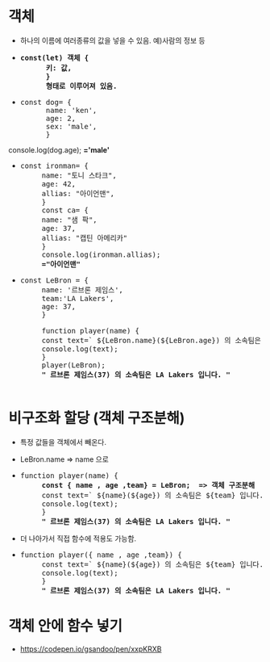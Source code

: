 # 객체 

- 하나의 이름에 여러종류의 값을 넣을 수 있음. 예)사람의 정보 등

- <pre><strong>const(let) 객체 {
        키: 값,
        }
        형태로 이루어져 있음.</strong></pre>

- <pre>const dog= {
        name: 'ken',
        age: 2,
        sex: 'male',
        }
console.log(dog.age);
 <strong>='male'</strong></pre>

 - <pre>const ironman= {
        name: "토니 스타크",
        age: 42,
        allias: "아이언맨",
        }
        const ca= {
        name: "샘 팍",
        age: 37,
        allias: "캡틴 아메리카"
        }
        console.log(ironman.allias);
        <strong>="아이언맨"</strong></pre>


 - <pre>const LeBron = {
        name: '르브론 제임스',
        team:'LA Lakers',
        age: 37,
        }

        function player(name) {
        const text=` ${LeBron.name}(${LeBron.age}) 의 소속팀은 ${LeBron.team} 입니다. `;
        console.log(text);
        }
        player(LeBron);
        <STRONG>" 르브론 제임스(37) 의 소속팀은 LA Lakers 입니다. "</STRONG>
        </pre>


# 비구조화 할당 (객체 구조분해)

- 특정 값들을 객체에서 빼온다.

- LeBron.name => name 으로

-  <pre>function player(name) {
        <strong>const { name , age ,team} = LeBron;  => 객체 구조분해 </strong>
        const text=` ${name}(${age}) 의 소속팀은 ${team} 입니다. `;
        console.log(text);
        }
        <STRONG>" 르브론 제임스(37) 의 소속팀은 LA Lakers 입니다. "</STRONG></pre>

- 더 나아가서 직접 함수에 적용도 가능함.

-  <pre>function player({ name , age ,team}) {
        const text=` ${name}(${age}) 의 소속팀은 ${team} 입니다. `;
        console.log(text);
        }
        <STRONG>" 르브론 제임스(37) 의 소속팀은 LA Lakers 입니다. "</STRONG></pre>

# 객체 안에 함수 넣기

- https://codepen.io/gsandoo/pen/xxpKRXB 